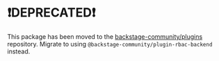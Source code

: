 # ❗DEPRECATED❗

This package has been moved to the [backstage-community/plugins](https://github.com/backstage/community-plugins) repository. Migrate to using `@backstage-community/plugin-rbac-backend` instead.